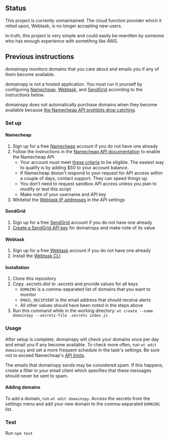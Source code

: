 ## Status

This project is currently unmaintained. The cloud function provider which it
relied upon, Webtask, is no longer accepting new users.

In truth, this project is very simple and could easily be rewritten by someone
who has enough experience with sometihng like AWS.

## Previous instructions

domainspy monitors domains that you care about and emails you if any of them
become available.

domainspy is not a hosted application. You must run it yourself by configuring
[Namecheap](https://www.namecheap.com/), [Webtask](https://webtask.io/), and
[SendGrid](https://sendgrid.com/docs/) according to the instructions below.

domainspy does not automatically purchase domains when they become available
because [the Namecheap API prohibits drop catching](https://www.namecheap.com/support/knowledgebase/article.aspx/9739/63/api--faq#b).

### Set up

#### Namecheap

1. Sign up for a free [Namecheap](https://www.namecheap.com/) account if you do
   not have one already
2. Follow the instructions in the [Namecheap API documentation](https://www.namecheap.com/support/api/intro.aspx)
   to enable the Namecheap API
    * Your account must meet [these criteria](https://www.namecheap.com/support/knowledgebase/article.aspx/9739/63/api--faq#c)
      to be eligible. The easiest way to qualify is by adding $50 to your
      account balance.
    * If Namecheap doesn't respond to your request for API access within a
      couple of days, contact support. They can speed things up.
    * You don't need to request sandbox API access unless you plan to modify or
      test this script
    * Make note of your username and API key
3. Whitelist the [Webtask IP addresses](https://webtask.io/docs/egress) in the
   API settings

#### SendGrid

1. Sign up for a free [SendGrid](https://sendgrid.com/docs/) account if you do
   not have one already
2. [Create a SendGrid API key](https://sendgrid.com/docs/ui/account-and-settings/api-keys/#creating-an-api-key)
   for domainspy and make note of its value

#### Webtask

1. Sign up for a free [Webtask](https://webtask.io/) account if you do not have
   one already
2. Install the [Webtask CLI](https://webtask.io/docs/wt-cli)

#### Installation

1. Clone this repository
2. Copy *.secrets.dist* to *.secrets* and provide values for all keys
    * `DOMAINS` is a comma-separated list of domains that you want to monitor
    * `EMAIL_RECIPIENT` is the email address that should receive alerts
    * All other values should have been noted in the steps above
3. Run this command while in the working directory: `wt create --name domainspy --secrets-file .secrets index.js`

### Usage

After setup is complete, domainspy will check your domains once per day and
email you if any become available. To check more often, run `wt edit domainspy`
and set a more frequent schedule in the task's settings. Be sure not to exceed
Namecheap's [API limits](https://www.namecheap.com/support/knowledgebase/article.aspx/9739/63/api--faq#z).

The emails that domainspy sends may be considered spam. If this happens, create
a filter in your email client which specifies that these messages should never
be sent to spam.

#### Adding domains

To add a domain, run `wt edit domainspy`. Access the secrets from the settings
menu and add your new domain to the comma-separated `DOMAINS` list.

### Test

Run `npm test`
